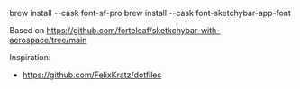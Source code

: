 brew install --cask font-sf-pro
brew install --cask font-sketchybar-app-font

Based on https://github.com/forteleaf/sketkchybar-with-aerospace/tree/main

Inspiration:
- https://github.com/FelixKratz/dotfiles
